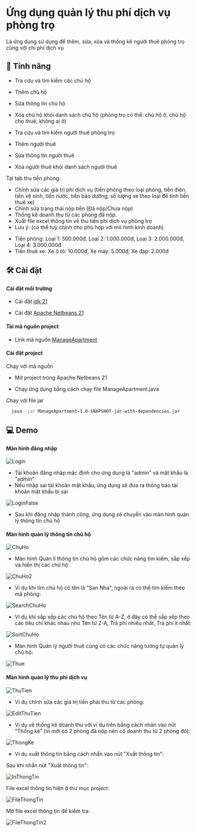 # Ứng dụng quản lý thu phí dịch vụ phòng trọ

Là ứng dụng sử dụng để thêm, sửa, xóa và thống kê người thuê phòng trọ cùng với chi phí dịch vụ


## 🧐 Tính năng
- Tra cứu và tìm kiếm các chủ hộ
- Thêm chủ hộ
- Sửa thông tin chủ hộ 
- Xóa chủ hộ khỏi danh sách chủ hộ (phòng trọ có thể: chủ hộ ở, chủ hộ cho thuê, không ai ở)

- Tra cứu và tìm kiếm người thuê phòng trọ
- Thêm người thuê
- Sửa thông tin người thuê
- Xóa người thuê khỏi danh sách người thuê

Tại tab thu tiền phòng:
- Chỉnh sửa các giá trị phí dịch vụ (tiền phòng theo loại phòng, tiền điện, tiền vệ sinh, tiền nước, tiền bảo dưỡng, số lượng xe theo loại để tính tiền thuê xe)
- Chỉnh sửa trạng thái nộp tiền (Đã nộp/Chưa nộp)
- Thống kê doanh thu từ các phòng đã nộp.
- Xuất file excel thông tin về thu tiền phí dịch vụ phòng trọ
- Lưu ý: (có thể tuỳ chỉnh cho phù hợp với mô hình kinh doanh)
+ Tiền phòng: Loại 1: 500.000đ, Loại 2: 1.000.000đ, Loại 3: 2.000.000đ, Loại 4: 3.000.000đ
+ Tiền thuê xe: Xe ô tô: 10.000đ, Xe máy: 5.000đ, Xe đạp: 2.000đ

## 🛠️ Cài đặt

#### Cài đặt môi trường

* Cài đặt [jdk 21](https://www.oracle.com/java/technologies/downloads/#java21)

* Cài đặt [Apache Netbeans 21](https://netbeans.apache.org/front/main/download/nb21/)


 #### Tải mã nguồn project

* Link mã nguồn [ManageApartment](https://github.com/Ducktai158/ManageApartment)



#### Cài đặt project

Chạy với mã nguồn

* Mở project trong Apache Netbeans 21

* Chạy ứng dụng bằng cách chạy file ManageApartment.java

Chạy với file jar

```bash
  java -jar ManageApartment-1.0-SNAPSHOT-jar-with-dependencies.jar
```
## 💻 Demo

#### Màn hình đăng nhập

![Login](https://github.com/Ducktai158/ManageApartment/master/readmeImage/LoginFrame.png)

- Tài khoản đăng nhập mặc định cho ứng dụng là "admin" và mật khẩu là "admin"
- Nếu nhập sai tài khoản mật khẩu, ứng dụng sẽ đưa ra thông báo tài khoản mật khẩu bị sai

![LoginFalse](https://github.com/Ducktai158/ManageApartment/master/readmeImage/LoginFalse.png)

- Sau khi đăng nhập thành công, ứng dụng sẽ chuyển vào màn hình quản lý thông tin chủ hộ

#### Màn hình quản lý thông tin chủ hộ

![ChuHo](https://github.com/Ducktai158/ManageApartment/master/readmeImage/ChuHo.png)

- Màn hình Quản lí thông tin chủ hộ gồm các chức năng tìm kiếm, sắp xếp và hiển thị các chủ hộ

![ChuHo2](https://github.com/Ducktai158/ManageApartment/master/readmeImage/ChuHo2.png)

- Ví dụ khi tìm chủ hộ có tên là "San Nha", ngoài ra có thể tìm kiếm theo mã phòng:

![SearchChuHo](https://github.com/Ducktai158/ManageApartment/master/readmeImage/SearchChuHo.png)

- Ví dụ khi sắp xếp các chủ hộ theo Tên từ A-Z, ở đây có thể sắp xếp theo các tiêu chí khác nhau như Tên từ Z-A, Trả phí nhiều nhất, Trả phí ít nhất:

![SortChuHo](https://github.com/Ducktai158/ManageApartment/master/readmeImage/SortChuHo.png)

- Màn hình Quản lý người thuê cũng có các chức năng tương tự quản lý chủ hộ:

![Thue](https://github.com/Ducktai158/ManageApartment/master/readmeImage/Thue.png)

#### Màn hình quản lý thu phí dịch vụ

![ThuTien](https://github.com/Ducktai158/ManageApartment/master/readmeImage/ThuTien.png)

- Ví dụ chỉnh sửa các giá trị tiền phải thu từ các phòng:

![EditThuTien](https://github.com/Ducktai158/ManageApartment/master/readmeImage/EditThuTien.png)

- Ví dụ về thống kê doanh thu với ví dụ trên bằng cách nhân vào nút "Thống kê" (vì mới có 2 phòng đã nộp nên có doanh thu từ 2 phòng đó):

![ThongKe](https://github.com/Ducktai158/ManageApartment/master/readmeImage/ThongKe.png)

- Ví dụ xuất thông tin bằng cách nhấn vào nút "Xuất thông tin":

Sau khi nhấn nút "Xuất thông tin":

![InThongTin](https://github.com/Ducktai158/ManageApartment/master/readmeImage/InThongTin.png)

File excel thông tin hiện ở thư mục project:

![FileThongTin](https://github.com/Ducktai158/ManageApartment/master/readmeImage/FileThongTin.png)

Mở file excel thông tin để kiểm tra:

![FileThongTin2](https://github.com/Ducktai158/ManageApartment/master/readmeImage/FileThongTin2.png)



